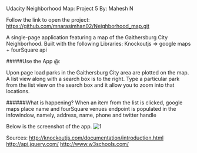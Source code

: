 Udacity Neighborhood Map: Project 5
By: Mahesh N

Follow the link to open the project: https://github.com/mnarasimhan02/Neighborhood_map.git

A single-page application featuring a map of the Gaithersburg City Neighborhood. Built with the following Libraries: Knockoutjs => google maps + fourSquare api

#####Use the App @: 

Upon page load parks in the Gaithersburg City area are plotted on the map. A list view along with a search box is to the right. Type a particular park from the list view on the search box and it allow you to zoom into that locations.

######What is happening? When an item from the list is clicked, google maps place name and fourSquare venues endpoint is populated in the infowindow, namely, address, name, phone and twitter handle

Below is the screenshot of the app.
![1](/screenshots/screen1.png?raw=true)

Sources:
http://knockoutjs.com/documentation/introduction.html
http://api.jquery.com/
http://www.w3schools.com/